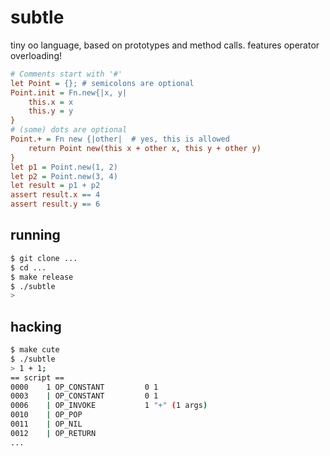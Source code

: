 # subtle

tiny oo language, based on prototypes and method calls.
features operator overloading!

```cfg
# Comments start with '#'
let Point = {}; # semicolons are optional
Point.init = Fn.new{|x, y|
    this.x = x
    this.y = y
}
# (some) dots are optional
Point.+ = Fn new {|other|  # yes, this is allowed
    return Point new(this x + other x, this y + other y)
}
let p1 = Point.new(1, 2)
let p2 = Point.new(3, 4)
let result = p1 + p2
assert result.x == 4
assert result.y == 6
```

## running

```sh
$ git clone ...
$ cd ...
$ make release
$ ./subtle
>
```

## hacking

```sh
$ make cute
$ ./subtle
> 1 + 1;
== script ==
0000    1 OP_CONSTANT         0 1
0003    | OP_CONSTANT         0 1
0006    | OP_INVOKE           1 "+" (1 args)
0010    | OP_POP
0011    | OP_NIL
0012    | OP_RETURN
...
```

